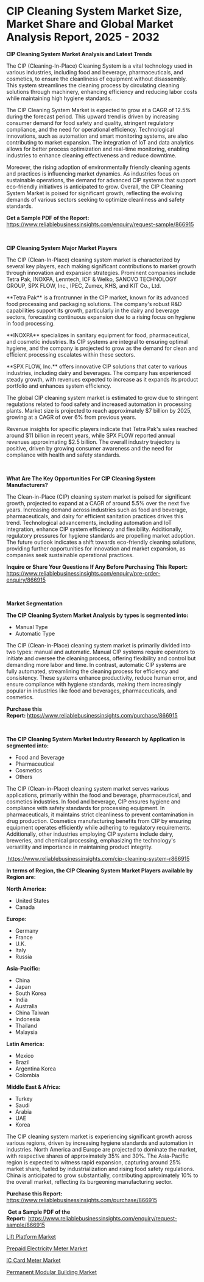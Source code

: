 <p><h1>CIP Cleaning System Market Size, Market Share and Global Market Analysis Report, 2025 - 2032</h1></p><p><strong>CIP Cleaning System Market Analysis and Latest Trends</strong></p>
<p><p>The CIP (Cleaning-In-Place) Cleaning System is a vital technology used in various industries, including food and beverage, pharmaceuticals, and cosmetics, to ensure the cleanliness of equipment without disassembly. This system streamlines the cleaning process by circulating cleaning solutions through machinery, enhancing efficiency and reducing labor costs while maintaining high hygiene standards.</p><p>The CIP Cleaning System Market is expected to grow at a CAGR of 12.5% during the forecast period. This upward trend is driven by increasing consumer demand for food safety and quality, stringent regulatory compliance, and the need for operational efficiency. Technological innovations, such as automation and smart monitoring systems, are also contributing to market expansion. The integration of IoT and data analytics allows for better process optimization and real-time monitoring, enabling industries to enhance cleaning effectiveness and reduce downtime.</p><p>Moreover, the rising adoption of environmentally friendly cleaning agents and practices is influencing market dynamics. As industries focus on sustainable operations, the demand for advanced CIP systems that support eco-friendly initiatives is anticipated to grow. Overall, the CIP Cleaning System Market is poised for significant growth, reflecting the evolving demands of various sectors seeking to optimize cleanliness and safety standards.</p></p>
<p><strong>Get a Sample PDF of the Report:&nbsp;</strong> <a href="https://www.reliablebusinessinsights.com/enquiry/request-sample/866915?utm_campaign=100&utm_medium=2&utm_source=Github&utm_content=ia&utm_term=19022025&utm_id=cip-cleaning-system">https://www.reliablebusinessinsights.com/enquiry/request-sample/866915</a></p>
<p>&nbsp;</p>
<p><strong>CIP Cleaning System Major Market Players</strong></p>
<p><p>The CIP (Clean-In-Place) cleaning system market is characterized by several key players, each making significant contributions to market growth through innovation and expansion strategies. Prominent companies include Tetra Pak, INOXPA, Lenntech, ICF & Welko, SANOVO TECHNOLOGY GROUP, SPX FLOW, Inc., IPEC, Zumex, KHS, and KIT Co., Ltd. </p><p>**Tetra Pak** is a frontrunner in the CIP market, known for its advanced food processing and packaging solutions. The company's robust R&D capabilities support its growth, particularly in the dairy and beverage sectors, forecasting continuous expansion due to a rising focus on hygiene in food processing.</p><p>**INOXPA** specializes in sanitary equipment for food, pharmaceutical, and cosmetic industries. Its CIP systems are integral to ensuring optimal hygiene, and the company is projected to grow as the demand for clean and efficient processing escalates within these sectors.</p><p>**SPX FLOW, Inc.** offers innovative CIP solutions that cater to various industries, including dairy and beverages. The company has experienced steady growth, with revenues expected to increase as it expands its product portfolio and enhances system efficiency.</p><p>The global CIP cleaning system market is estimated to grow due to stringent regulations related to food safety and increased automation in processing plants. Market size is projected to reach approximately $7 billion by 2025, growing at a CAGR of over 6% from previous years.</p><p>Revenue insights for specific players indicate that Tetra Pak's sales reached around $11 billion in recent years, while SPX FLOW reported annual revenues approximating $2.5 billion. The overall industry trajectory is positive, driven by growing consumer awareness and the need for compliance with health and safety standards.</p></p>
<p>&nbsp;</p>
<p><strong>What Are The Key Opportunities For CIP Cleaning System Manufacturers?</strong></p>
<p><p>The Clean-in-Place (CIP) cleaning system market is poised for significant growth, projected to expand at a CAGR of around 5.5% over the next five years. Increasing demand across industries such as food and beverage, pharmaceuticals, and dairy for efficient sanitation practices drives this trend. Technological advancements, including automation and IoT integration, enhance CIP system efficiency and flexibility. Additionally, regulatory pressures for hygiene standards are propelling market adoption. The future outlook indicates a shift towards eco-friendly cleaning solutions, providing further opportunities for innovation and market expansion, as companies seek sustainable operational practices.</p></p>
<p><strong>Inquire or Share Your Questions If Any Before Purchasing This Report:</strong> <a href="https://www.reliablebusinessinsights.com/enquiry/pre-order-enquiry/866915?utm_campaign=100&utm_medium=2&utm_source=Github&utm_content=ia&utm_term=19022025&utm_id=cip-cleaning-system">https://www.reliablebusinessinsights.com/enquiry/pre-order-enquiry/866915</a></p>
<p>&nbsp;</p>
<p><strong>Market Segmentation</strong></p>
<p><strong>The CIP Cleaning System Market Analysis by types is segmented into:</strong></p>
<p><ul><li>Manual Type</li><li>Automatic Type</li></ul></p>
<p><p>The CIP (Clean-in-Place) cleaning system market is primarily divided into two types: manual and automatic. Manual CIP systems require operators to initiate and oversee the cleaning process, offering flexibility and control but demanding more labor and time. In contrast, automatic CIP systems are fully automated, streamlining the cleaning process for efficiency and consistency. These systems enhance productivity, reduce human error, and ensure compliance with hygiene standards, making them increasingly popular in industries like food and beverages, pharmaceuticals, and cosmetics.</p></p>
<p><strong>Purchase this Report:&nbsp;</strong><a href="https://www.reliablebusinessinsights.com/purchase/866915?utm_campaign=100&utm_medium=2&utm_source=Github&utm_content=ia&utm_term=19022025&utm_id=cip-cleaning-system">https://www.reliablebusinessinsights.com/purchase/866915</a></p>
<p>&nbsp;</p>
<p><strong>The CIP Cleaning System Market Industry Research by Application is segmented into:</strong></p>
<p><ul><li>Food and Beverage</li><li>Pharmaceutical</li><li>Cosmetics</li><li>Others</li></ul></p>
<p><p>The CIP (Clean-in-Place) cleaning system market serves various applications, primarily within the food and beverage, pharmaceutical, and cosmetics industries. In food and beverage, CIP ensures hygiene and compliance with safety standards for processing equipment. In pharmaceuticals, it maintains strict cleanliness to prevent contamination in drug production. Cosmetics manufacturing benefits from CIP by ensuring equipment operates efficiently while adhering to regulatory requirements. Additionally, other industries employing CIP systems include dairy, breweries, and chemical processing, emphasizing the technology's versatility and importance in maintaining product integrity.</p></p>
<p><a href="https://www.reliablebusinessinsights.com/cip-cleaning-system-r866915?utm_campaign=100&utm_medium=2&utm_source=Github&utm_content=ia&utm_term=19022025&utm_id=cip-cleaning-system">&nbsp;https://www.reliablebusinessinsights.com/cip-cleaning-system-r866915</a></p>
<p><strong>In terms of Region, the CIP Cleaning System Market Players available by Region are:</strong></p>
<p>
    <p> <strong> North America: </strong>
        <ul>
            <li>United States</li>
            <li>Canada</li>
        </ul>
        </p> 
    <p> <strong> Europe: </strong>
        <ul>
            <li>Germany</li>
            <li>France</li>
            <li>U.K.</li>
            <li>Italy</li>
            <li>Russia</li>
        </ul>
        </p> 
    <p> <strong> Asia-Pacific: </strong>
        <ul>
            <li>China</li>
            <li>Japan</li>
            <li>South Korea</li>
            <li>India</li>
            <li>Australia</li>
            <li>China Taiwan</li>
            <li>Indonesia</li>
            <li>Thailand</li>
            <li>Malaysia</li>
        </ul>
        </p> 
    <p> <strong> Latin America: </strong>
        <ul>
            <li>Mexico</li>
            <li>Brazil</li>
            <li>Argentina Korea</li>
            <li>Colombia</li>
        </ul>
        </p> 
    <p> <strong> Middle East & Africa: </strong>
        <ul>
            <li>Turkey</li>
            <li>Saudi</li>
            <li>Arabia</li>
            <li>UAE</li>
            <li>Korea</li>
        </ul>
    </p>
    </p>
<p><p>The CIP cleaning system market is experiencing significant growth across various regions, driven by increasing hygiene standards and automation in industries. North America and Europe are projected to dominate the market, with respective shares of approximately 35% and 30%. The Asia-Pacific region is expected to witness rapid expansion, capturing around 25% market share, fueled by industrialization and rising food safety regulations. China is anticipated to grow substantially, contributing approximately 10% to the overall market, reflecting its burgeoning manufacturing sector.</p></p>
<p><strong>Purchase this Report: </strong><a href="https://www.reliablebusinessinsights.com/purchase/866915?utm_campaign=100&utm_medium=2&utm_source=Github&utm_content=ia&utm_term=19022025&utm_id=cip-cleaning-system">https://www.reliablebusinessinsights.com/purchase/866915</a></p>
<p>&nbsp;<strong>Get a Sample PDF of the Report:&nbsp;&nbsp;</strong><a href="https://www.reliablebusinessinsights.com/enquiry/request-sample/866915?utm_campaign=100&utm_medium=2&utm_source=Github&utm_content=ia&utm_term=19022025&utm_id=cip-cleaning-system">https://www.reliablebusinessinsights.com/enquiry/request-sample/866915</a></p>
<p><strong></strong></p>
<p><p><a href="https://github.com/kukolkasimo5/Market-Research-Report-List-1/blob/main/lift-platform-market.md?utm_campaign=100&utm_medium=2&utm_source=Github&utm_content=ia&utm_term=19022025&utm_id=cip-cleaning-system">Lift Platform Market</a></p><p><a href="https://github.com/mudgeadamsvx/Market-Research-Report-List-1/blob/main/prepaid-electricity-meter-market.md?utm_campaign=100&utm_medium=2&utm_source=Github&utm_content=ia&utm_term=19022025&utm_id=cip-cleaning-system">Prepaid Electricity Meter Market</a></p><p><a href="https://github.com/shafriusizi/Market-Research-Report-List-1/blob/main/ic-card-meter-market.md?utm_campaign=100&utm_medium=2&utm_source=Github&utm_content=ia&utm_term=19022025&utm_id=cip-cleaning-system">IC Card Meter Market</a></p><p><a href="https://github.com/nicoletavirag/Market-Research-Report-List-5/blob/main/permanent-modular-building-market.md?utm_campaign=100&utm_medium=2&utm_source=Github&utm_content=ia&utm_term=19022025&utm_id=cip-cleaning-system">Permanent Modular Building Market</a></p></p>